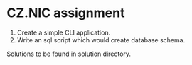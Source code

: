 # CZ.NIC assignment 
1. Create a simple CLI application.
2. Write an sql script which would create database schema.

Solutions to be found in solution directory.